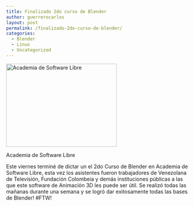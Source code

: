 ```yaml
---
title: Finalizado 2do curso de Blender
author: guerrerocarlos
layout: post
permalink: /finalizado-2do-curso-de-blender/
categories:
  - Blender
  - Linux
  - Uncategorized
---
```

<div id="attachment_63" class="wp-caption aligncenter" style="width: 310px">
  <a href="http://blog.carlosguerrero.com/wp-content/uploads/2010/11/2010-11-12-11.31.27.jpg"><img class="size-medium wp-image-63" title="2010-11-12 11.31.27" src="http://blog.carlosguerrero.com/wp-content/uploads/2010/11/2010-11-12-11.31.27-300x225.jpg" alt="Academia de Software Libre" width="300" height="225" /></a><p class="wp-caption-text">
    Academia de Software Libre
  </p>
</div>

Este viernes terminé de dictar un el 2do Curso de Blender en Academia de Software Libre, esta vez los asistentes fueron trabajadores de Venezolana de Televisión, Fundación Colombeia y demás instituciones públicas a las que este software de Animación 3D les puede ser útil. Se realizó todas las mañanas durante una semana y se logró dar exitosamente todas las bases de Blender! #FTW!